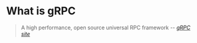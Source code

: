 # What is gRPC

> A high performance, open source universal RPC framework
> -- *[gRPC site](https://grpc.io/)*
